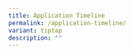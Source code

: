 ```yaml
---
title: Application Timeline
permalink: /application-timeline/
variant: tiptap
description: ""
---
```

